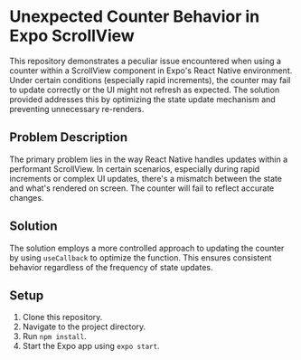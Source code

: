 # Unexpected Counter Behavior in Expo ScrollView

This repository demonstrates a peculiar issue encountered when using a counter within a ScrollView component in Expo's React Native environment.  Under certain conditions (especially rapid increments), the counter may fail to update correctly or the UI might not refresh as expected.  The solution provided addresses this by optimizing the state update mechanism and preventing unnecessary re-renders.

## Problem Description

The primary problem lies in the way React Native handles updates within a performant ScrollView.  In certain scenarios, especially during rapid increments or complex UI updates, there's a mismatch between the state and what's rendered on screen.  The counter will fail to reflect accurate changes.

## Solution

The solution employs a more controlled approach to updating the counter by using `useCallback` to optimize the function.  This ensures consistent behavior regardless of the frequency of state updates. 

## Setup

1. Clone this repository.
2.  Navigate to the project directory.
3. Run `npm install`.
4. Start the Expo app using `expo start`.
